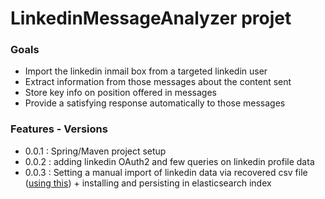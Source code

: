 # LinkedinMessageAnalyzer  projet

### Goals

- Import the linkedin inmail box from a targeted linkedin user
- Extract information from those messages about the content sent
- Store key info on position offered in messages
- Provide a satisfying response automatically to those messages

### Features - Versions

- 0.0.1 : Spring/Maven project setup
- 0.0.2 : adding linkedin OAuth2 and few queries on linkedin profile data
- 0.0.3 : Setting a manual import of linkedin data via recovered csv file ([using this](https://www.linkedin.com/help/linkedin/answer/50191/downloading-your-account-data?lang=en)) + installing and persisting in elasticsearch index


